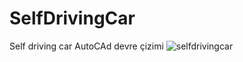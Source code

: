 # SelfDrivingCar
Self driving car AutoCAd devre çizimi
![selfdrivingcar](https://github.com/user-attachments/assets/7c95b740-3020-40e4-aefd-a78a2da46137)
